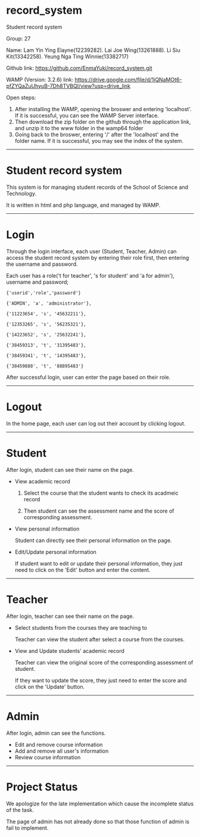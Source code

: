 # record_system
 Student record system

Group: 27

Name: 
Lam Yin Ying Elayne(12239282).
Lai Joe Wing(13261888).
Li Siu Kit(13342258).
Yeung Nga Ting Winnie(13382717)

Github link: https://github.com/EnmaYuki/record_system.git

WAMP (Version: 3.2.6) link: https://drive.google.com/file/d/1iQNaMOt6-pfZYQaZuUhyuB-7Dh8TVBQI/view?usp=drive_link

Open steps:
1. After installing the WAMP, opening the broswer and entering 'localhost'. If it is successful, you can see the WAMP Server interface.
2. Then download the zip folder on the github through the application link, and unzip it to the www folder in the wamp64 folder
3. Going back to the broswer, entering '/' after the 'localhost' and the folder name. If it is successful, you may see the index of the system.

********************************************
# Student record system
This system is for managing student records of the School of Science and Technology.

It is written in html and php language, and managed by WAMP.

********************************************
# Login
Through the login interface, each user (Student, Teacher, Admin) can access the student record system by entering their role first, then entering the username and password.

Each user has a role('t for teacher', 's for student' and 'a for admin'), username and password;

	{'userid','role','password'}
 
	{'ADMIN', 'a', 'administrator'},
 
	{'11223654', 's', '45632211'},
 
	{'12353265', 's', '56235321'},
 
	{'14223652', 's', '25632241'},
 
	{'38459313', 't', '31395483'},
 
	{'38459341', 't', '14395483'},
 
	{'38459888', 't', '88895483'}

After successful login, user can enter the page based on their role.

********************************************
# Logout
In the home page, each user can log out their account by clicking logout.

********************************************
# Student
After login, student can see their name on the page.

- View academic record
  
  1. Select the course that the student wants to check its acadmeic record
  
  2. Then student can see the assessment name and the score of corresponding assessment.
  
- View personal information
  
  Student can directly see their personal information on the page.
  
- Edit/Update personal information
  
  If student want to edit or update their personal information, they just need to click on the 'Edit' button and enter the content.

********************************************
# Teacher
After login, teacher can see their name on the page.

- Select students from the courses they are teaching to

  Teacher can view the student after select a course from the courses.
  
- View and Update students' academic record

  Teacher can view the original score of the corresponding assessment of student.

  If they want to update the score, they just need to enter the score and click on the 'Update' button.

********************************************
# Admin
After login, admin can see the functions.

- Edit and remove course information
- Add and remove all user's information
- Review course information

********************************************
# Project Status
We apologize for the late implementation which cause the incomplete status of the task. 

The page of admin has not already done so that those function of admin is fail to implement.
